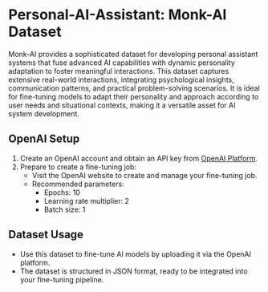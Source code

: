 # Personal-AI-Assistant: Monk-AI Dataset

Monk-AI provides a sophisticated dataset for developing personal assistant systems that fuse advanced AI capabilities with dynamic personality adaptation to foster meaningful interactions. This dataset captures extensive real-world interactions, integrating psychological insights, communication patterns, and practical problem-solving scenarios. It is ideal for fine-tuning models to adapt their personality and approach according to user needs and situational contexts, making it a versatile asset for AI system development.

## OpenAI Setup

1. Create an OpenAI account and obtain an API key from [OpenAI Platform](https://platform.openai.com/).
2. Prepare to create a fine-tuning job:
   - Visit the OpenAI website to create and manage your fine-tuning job.
   - Recommended parameters: 
     - Epochs: 10
     - Learning rate multiplier: 2
     - Batch size: 1

## Dataset Usage

- Use this dataset to fine-tune AI models by uploading it via the OpenAI platform.
- The dataset is structured in JSON format, ready to be integrated into your fine-tuning pipeline.

